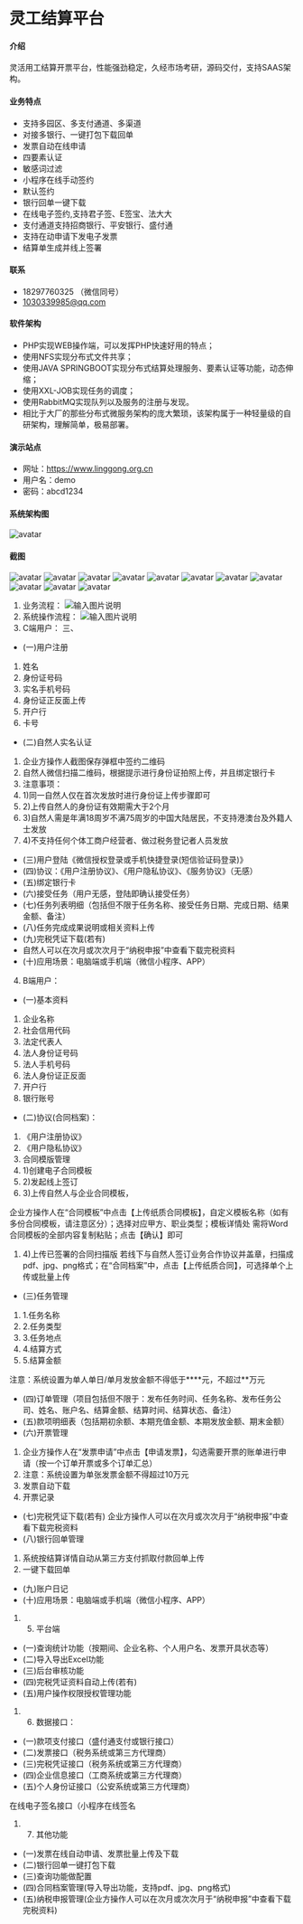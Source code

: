 # 灵工结算平台

#### 介绍
灵活用工结算开票平台，性能强劲稳定，久经市场考研，源码交付，支持SAAS架构。

#### 业务特点
- 支持多园区、多支付通道、多渠道
- 对接多银行、一键打包下载回单
- 发票自动在线申请
- 四要素认证
- 敏感词过滤
- 小程序在线手动签约
- 默认签约
- 银行回单一键下载
- 在线电子签约,支持君子签、E签宝、法大大
- 支付通道支持招商银行、平安银行、盛付通
- 支持在动申请下发电子发票
- 结算单生成并线上签署

#### 联系
- 18297760325 （微信同号）
- 1030339985@qq.com 

#### 软件架构

- PHP实现WEB操作端，可以发挥PHP快速好用的特点；
- 使用NFS实现分布式文件共享；
- 使用JAVA SPRINGBOOT实现分布式结算处理服务、要素认证等功能，动态伸缩；
- 使用XXL-JOB实现任务的调度；
- 使用RabbitMQ实现队列以及服务的注册与发现。
- 相比于大厂的那些分布式微服务架构的庞大繁琐，该架构属于一种轻量级的自研架构，理解简单，极易部署。

#### 演示站点
- 网址：https://www.linggong.org.cn
- 用户名：demo
- 密码：abcd1234

#### 系统架构图
![avatar](https://gitee.com/wugu/lhyg/raw/master/assets/13.jpg)

#### 截图
![avatar](https://gitee.com/wugu/lhyg/raw/master/assets/1.jpg)
![avatar](https://gitee.com/wugu/lhyg/raw/master/assets/2.jpg)
![avatar](https://gitee.com/wugu/lhyg/raw/master/assets/3.jpg)
![avatar](https://gitee.com/wugu/lhyg/raw/master/assets/4.jpg)
![avatar](https://gitee.com/wugu/lhyg/raw/master/assets/5.jpg)
![avatar](https://gitee.com/wugu/lhyg/raw/master/assets/7.jpg)
![avatar](https://gitee.com/wugu/lhyg/raw/master/assets/8.jpg)
![avatar](https://gitee.com/wugu/lhyg/raw/master/assets/9.jpg)
![avatar](https://gitee.com/wugu/lhyg/raw/master/assets/10.jpg)
![avatar](https://gitee.com/wugu/lhyg/raw/master/assets/11.jpg)
![avatar](https://gitee.com/wugu/lhyg/raw/master/assets/12.jpg)



1. 业务流程：
![输入图片说明](https://gitee.com/wugu/lhyg/raw/master/assets/1.png)
2. 系统操作流程：
![输入图片说明](https://gitee.com/wugu/lhyg/raw/master/assets/22.jpg)
3. C端用户：
三、
- (一)用户注册

1. 姓名
2. 身份证号码
3. 实名手机号码
4. 身份证正反面上传
5. 开户行
6. 卡号

- (二)自然人实名认证

1. 企业方操作人截图保存弹框中签约二维码
2. 自然人微信扫描二维码，根据提示进行身份证拍照上传，并且绑定银行卡
3. 注意事项：
4. 1)同一自然人仅在首次发放时进行身份证上传步骤即可
5. 2)上传自然人的身份证有效期需大于2个月
6. 3)自然人需是年满18周岁不满75周岁的中国大陆居民，不支持港澳台及外籍人士发放
7. 4)不支持任何个体工商户经营者、做过税务登记者人员发放


- (三)用户登陆《微信授权登录或手机快捷登录(短信验证码登录)》
- (四)协议：《用户注册协议》、《用户隐私协议》、《服务协议》（无感）
- (五)绑定银行卡
- (六)接受任务（用户无感，登陆即确认接受任务）
- (七)任务列表明细（包括但不限于任务名称、接受任务日期、完成日期、结果金额、备注）
- (八)任务完成成果说明或相关资料上传
- (九)完税凭证下载(若有)
- 自然人可以在次月或次次月于“纳税申报”中查看下载完税资料
- (十)应用场景：电脑端或手机端（微信小程序、APP）


4. B端用户：
- (一)基本资料

1. 企业名称
2. 社会信用代码
3. 法定代表人
4. 法人身份证号码
5. 法人手机号码
6. 法人身份证正反面
7. 开户行
8. 银行账号

- (二)协议(合同档案)：

1. 《用户注册协议》
2. 《用户隐私协议》
3. 合同模版管理
4. 1)创建电子合同模板
5. 2)发起线上签订
6. 3)上传自然人与企业合同模板，

企业方操作人在“合同模板”中点击【上传纸质合同模板】，自定义模板名称（如有多份合同模板，请注意区分）；选择对应甲方、职业类型；模板详情处 需将Word合同模板的全部内容复制粘贴；点击【确认】即可

1. 4)上传已签署的合同扫描版
若线下与自然人签订业务合作协议并盖章，扫描成pdf、jpg、png格式；在“合同档案”中，点击【上传纸质合同】，可选择单个上传或批量上传
- (三)任务管理

1. 1.任务名称
1. 2.任务类型
1. 3.任务地点
1. 4.结算方式
1. 5.结算金额

注意：系统设置为单人单日/单月发放金额不得低于****元，不超过**万元

- (四)订单管理（项目包括但不限于：发布任务时间、任务名称、发布任务公司、姓名、账户名、结算金额、结算时间、结算状态、备注）
- (五)款项明细表（包括期初余额、本期充值金额、本期发放金额、期末金额）
- (六)开票管理

1. 企业方操作人在“发票申请”中点击【申请发票】，勾选需要开票的账单进行申请（按一个订单开票或多个订单汇总）
2. 注意：系统设置为单张发票金额不得超过10万元
3. 发票自动下载
4. 开票记录

- (七)完税凭证下载(若有)
企业方操作人可以在次月或次次月于“纳税申报”中查看下载完税资料
- (八)银行回单管理

1. 系统按结算详情自动从第三方支付抓取付款回单上传
2. 一键下载回单


- (九)账户日记
- (十)应用场景：电脑端或手机端（微信小程序、APP）


1. 5. 平台端


- (一)查询统计功能（按期间、企业名称、个人用户名、发票开具状态等）
- (二)导入导出Excel功能
- (三)后台审核功能
- (四)完税凭证资料自动上传(若有)
- (五)用户操作权限授权管理功能



1. 6. 数据接口：

- (一)款项支付接口（盛付通支付或银行接口）
- (二)发票接口（税务系统或第三方代理商）
- (三)完税凭证接口（税务系统或第三方代理商）
- (四)企业信息接口（工商系统或第三方代理商）
- (五)个人身份证接口（公安系统或第三方代理商）

在线电子签名接口（小程序在线签名

1. 7. 其他功能

- (一)发票在线自动申请、发票批量上传及下载
- (二)银行回单一键打包下载
- (三)查询功能做配置
- (四)合同档案管理(导入导出功能，支持pdf、jpg、png格式)
- (五)纳税申报管理(企业方操作人可以在次月或次次月于“纳税申报”中查看下载完税资料)


